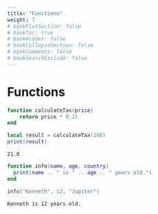 ```yaml
---
title: "Functions"
weight: 7
# bookFlatSection: false
# bookToc: true
# bookHidden: false
# bookCollapseSection: false
# bookComments: false
# bookSearchExclude: false
---
```


# Functions

```lua
function calculateTax(price)
    return price * 0.21
end

local result = calculateTax(100)
print(result)
```
```
21.0
```

```lua
function info(name, age, country)
  print(name .. " is " .. age .. " years old.")
end

info("Kenneth", 12, "Jupiter")
```
```
Kenneth is 12 years old.
```
